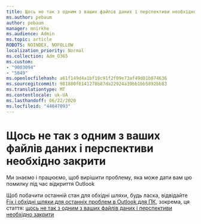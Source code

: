 ```yaml
---
title: Щось не так з одним з ваших файлів даних і перспективи необхідно закрити
ms.author: pebaum
author: pebaum
manager: mnirkhe
ms.audience: Admin
ms.topic: article
ROBOTS: NOINDEX, NOFOLLOW
localization_priority: Normal
ms.collection: Adm_O365
ms.custom:
- "9003094"
- "5849"
ms.openlocfilehash: a61f149d4a1bf18c91f2f09e73af49d81b874636
ms.sourcegitcommit: 981880f6141278b87da22924a39bb1bb5892bb83
ms.translationtype: MT
ms.contentlocale: uk-UA
ms.lasthandoff: 06/22/2020
ms.locfileid: "44847093"
---
```

# <a name="something-is-wrong-with-one-of-your-data-files-and-outlook-needs-to-close"></a>Щось не так з одним з ваших файлів даних і перспективи необхідно закрити

Ми знаємо і працюємо, щоб вирішити проблему, яка може дати вам цю помилку під час відкриття Outlook

Щоб побачити останній стан для обхідні шляхи, будь ласка, відвідайте [Fix і обхідні шляхи для останніх проблем в Outlook для ПК](https://support.microsoft.com/office/ecf61305-f84f-4e13-bb73-95a214ac1230), зокрема, ця стаття: [щось не так з одним з ваших файлів даних і перспективи необхідно закрити](https://support.microsoft.com/office/a3b59934-2446-4f2a-bd25-58f88188b9b2)
